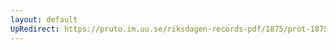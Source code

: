 ```yaml
---
layout: default
UpRedirect: https://pruto.im.uu.se/riksdagen-records-pdf/1875/prot-1875--ak--037/prot-1875--ak--037_016.pdf
---
```

